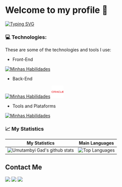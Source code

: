 # Welcome to my profile 👋

  [![Typing SVG](https://readme-typing-svg.herokuapp.com/?color=00bfbf&size=35&center=true&vCenter=true&width=1000&lines=Hello,+my+name+is+Thiago+Castro;I'm+19+years+old;I+from+Brazil,+SP;I+study+ADS+at+FIAP;Be+Welcome!+:%29)](https://git.io/typing-svg)
  
### :computer: Technologies:

These are some of the technologies and tools I use:

- Front-End

[![Minhas Habilidades](https://skillicons.dev/icons?i=js,html,css,styledcomponents,bootstrap,react)](https://skillicons.dev)

- Back-End

[![Minhas Habilidades](https://skillicons.dev/icons?i=java,hibernate,spring,python)](https://skillicons.dev)
<a href="https://www.oracle.com/" target="_blank" rel="noreferrer"> <img src="https://raw.githubusercontent.com/devicons/devicon/master/icons/oracle/oracle-original.svg" alt="oracle" width="40" height="40"/></a>

- Tools and Plataforms

[![Minhas Habilidades](https://skillicons.dev/icons?i=postman,git,figma,eclipse,idea)](https://skillicons.dev)

### 📈 My Statistics

| My Statistics                                                                                                                                                            | Main Languages                                                                                                                                                                   |
| ------------------------------------------------------------------------------------------------------------------------------------------------------------------------ | ---------------------------------------------------------------------------------------------------------------------------------------------------------------------------------- |
| ![Umutambyi Gad's github stats](https://github-readme-stats.vercel.app/api?username=thicastroo&show_icons=true&hide_border=true&count_private=true&theme=onedark) | ![Top Languages](https://github-readme-stats.vercel.app/api/top-langs/?username=thicastroo&langs_count=10&count_private=true&hide_border=true&theme=onedark&layout=compact) |


## Contact Me
<div>
  <a href="https://www.linkedin.com/in/thiagogyorgy" target="_blank"><img src="https://img.shields.io/badge/-LinkedIn-%230077B5?style=for-the-badge&logo=linkedin&logoColor=white" target="_blank"></a>
  <a href="https://instagram.com/thi.kstro" target="_blank"><img src="https://img.shields.io/badge/-Instagram-%23E4405F?style=for-the-badge&logo=instagram&logoColor=white" target="_blank"></a>
  <a href = "mailto:thiagogyorgy.castro@gmail.com"><img src="https://img.shields.io/badge/-Gmail-%23333?style=for-the-badge&logo=gmail&logoColor=white" target="_blank"></a>
</div>

